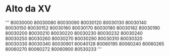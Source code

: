 # Alto da XV
'''
80030000
80030080
80030090
80030120
80030130
80030140
80030150
80030152
80030160
80030170
80030180
80030182
80030190
80030200
80030210
80030220
80030230
80030232
80030240
80030250
80030260
80030270
80030290
80030310
80030320
80030330
80030340
80030901
80040128
80060195
80060240
80060265
80060270
80060272
80060900
80530233
'''
